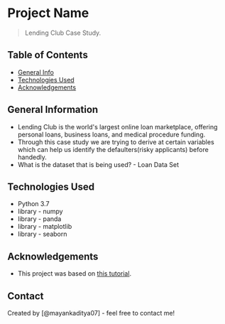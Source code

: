 # Project Name
> Lending Club Case Study.


## Table of Contents
* [General Info](#general-information)
* [Technologies Used](#technologies-used)
* [Acknowledgements](#acknowledgements)

<!-- You can include any other section that is pertinent to your problem -->

## General Information
- Lending Club is the world's largest online loan marketplace, offering personal loans, business loans, and medical procedure funding. 
- Through this case study we are trying to derive at certain variables which can help us identify the defaulters(risky applicants) before handedly.
- What is the dataset that is being used? - Loan Data Set

<!-- You don't have to answer all the questions - just the ones relevant to your project. -->


<!-- You don't have to answer all the questions - just the ones relevant to your project. -->


## Technologies Used
- Python 3.7
- library - numpy
- library - panda
- library - matplotlib
- library - seaborn

<!-- As the libraries versions keep on changing, it is recommended to mention the version of library used in this project -->

## Acknowledgements
- This project was based on [this tutorial](https://towardsdatascience.com/insightful-loan-default-analysis-in-lending-credit-risk-model-b16bbfc94a2f).


## Contact
Created by [@mayankaditya07] - feel free to contact me!


<!-- Optional -->
<!-- ## License -->
<!-- This project is open source and available under the [... License](). -->

<!-- You don't have to include all sections - just the one's relevant to your project -->
